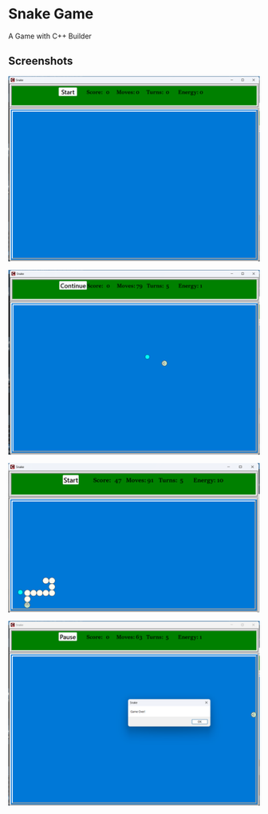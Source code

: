 # Snake Game
A Game with C++ Builder
## Screenshots

![Empty Window](Screenshots/empty-win.png)

![Initial Window](Screenshots/initial-win.png)

![Grown Snake](Screenshots/grown-snake.png)

![Lose Message](Screenshots/lose-msg.png)